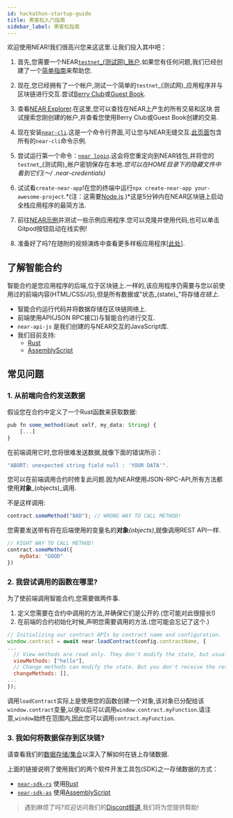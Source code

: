 ```yaml
---
id: hackathon-startup-guide
title: 黑客松入门指南
sidebar_label: 黑客松指南
---
```


欢迎使用NEAR!我们很高兴您来这这里.让我们投入其中吧：

1) 首先,您需要一个NEAR[`testnet`_(测试网)_账户](https://wallet.testnet.near.org/).如果您有任何问题,我们已经创建了一个[简单指南](https://docs.near.org.cn/docs/develop/basics/create-account)来帮助您.

2) 现在,您已经拥有了一个帐户,测试一个简单的`testnet`_(测试网)_应用程序并与区块链进行交互.尝试[Berry Club](https://test.berryclub.io/)或[Guest Book](https://near-examples.github.io/guest-book/).

3) 查看[NEAR Explorer](https://explorer.testnet.near.org/).在这里,您可以查找在NEAR上产生的所有交易和区块.尝试搜索您刚创建的帐户,并查看您使用Berry Club或Guest Book创建的交易.

4) 现在安装[`near-cli`](https://docs.near.org.cn/docs/tools/near-cli#setup).这是一个命令行界面,可让您与NEAR无缝交互.[此页面](https://docs.near.org.cn/docs/tools/near-cli)包含所有的`near-cli`命令示例.

5) 尝试运行第一个命令：[`near login`](https://docs.near.org.cn/docs/tools/near-cli#near-login).这会将您重定向到NEAR钱包,并将您的`testnet`_(测试网)_帐户密钥保存在本地.*您可以在HOME目录下的隐藏文件中看到它们(〜/ .near-credentials)*

6) 试试看`create-near-app`!在您的终端中运行`npx create-near-app your-awesome-project`.*(注：这需要[Node.js](https://nodejs.org/zh-cn/).)*这是5分钟内在NEAR区块链上启动全栈应用程序的最简方法.

7) 前往[NEAR示例](https://near.dev/)并测试一些示例应用程序.您可以克隆并使用代码,也可以单击Gitpod按钮启动在线实例!

8) 准备好了吗?在随附的视频演练中查看更多样板应用程序[[此处](https://github.com/near-apps/)].

## 了解智能合约

智能合约是您应用程序的后端,位于区块链上.一样的,该应用程序仍需要与您以前使用过的前端内容(HTML/CSS/JS),但是所有数据或"状态_(state)_"将存储*在链上*.

- 智能合约运行代码并将数据存储在区块链网络上.
- 前端使用API(JSON RPC接口)与智能合约进行交互.
- `near-api-js` 是我们创建的与NEAR交互的JavaScript库.
- 我们目前支持:
  - [Rust](https://www.rust-lang.org/)
  - [AssemblyScript](https://assemblyscript.org/introduction.html)

## 常见问题

### 1. 从前端向合约发送数据

假设您在合约中定义了一个Rust函数来获取数据:

```ts
pub fn some_method(&mut self, my_data: String) {
    [...]
}
```

在前端调用它时,您将很难发送数据,就像下面的错误所示：

```ts
"ABORT: unexpected string field null : 'YOUR DATA'".
```

您可以在前端调用合约时修复此问题.因为NEAR使用JSON-RPC-API,所有方法都使用**对象**_(objects)_调用.

不是这样调用:

```javascript
contract.someMethod("BAD"); // WRONG WAY TO CALL METHOD!
```

您需要发送带有将在后端使用的变量名的**对象**_(objects)_,就像调用REST API一样.

```javascript
// RIGHT WAY TO CALL METHOD!
contract.someMethod({
    myData: "GOOD"
})
```

### 2. 我尝试调用的函数在哪里?

为了使前端调用智能合约,您需要做两件事.

1. 定义您需要在合约中调用的方法,并确保它们是公开的.(您可能对此很擅长!)
2. 在前端的合约初始化时候,声明您需要调用的方法.(您可能会忘记了这个.)

```javascript
// Initializing our contract APIs by contract name and configuration.
window.contract = await near.loadContract(config.contractName, {
...
  // View methods are read only. They don't modify the state, but usually return some value.
  viewMethods: ["hello"],
  // Change methods can modify the state. But you don't receive the returned value when called.
  changeMethods: [],
...
});
```

调用`loadContract`实际上是使用您的函数创建一个对象,该对象已分配给该`window.contract`变量,以便以后可以调用`window.contract.myFunction`.请注意,`window`始终在范围内,因此您可以调用`contract.myFunction`.

### 3. 我如何将数据保存到区块链?

请查看我们的[数据存储/集合](https://docs.near.org.cn/docs/concepts/data-storage)以深入了解如何在链上存储数据.

上面的链接说明了使用我们的两个软件开发工具包(SDK)之一存储数据的方式：

* [`near-sdk-rs`](https://github.com/near/near-sdk-as) 使用[Rust](https://www.rust-lang.org/)
* [`near-sdk-as`](https://github.com/near/near-sdk-as) 使用[AssemblyScript](https://www.assemblyscript.org/)

> 遇到麻烦了吗?欢迎访问我们的[Discord频道](https://near.chat/),我们将为您提供帮助!
